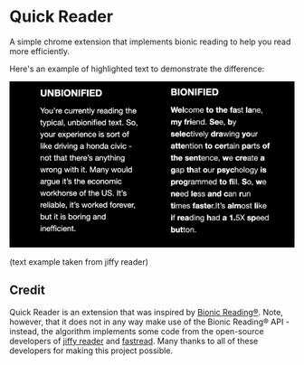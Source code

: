 # Quick Reader

A simple chrome extension that implements bionic reading to help you read more efficiently.

Here's an example of highlighted text to demonstrate the difference:

![read](read.png)

(text example taken from jiffy reader)

## Credit
Quick Reader is an extension that was inspired by [Bionic Reading®](https://bionic-reading.com/). Note, however, that it does not in any way make use of the Bionic Reading® API - instead, the algorithm implements some code from the open-source developers of [jiffy reader](https://github.com/ansh/jiffyreader.com) and [fastread](https://github.com/ahrm/chrome-fastread). Many thanks to all of these developers for making this project possible.